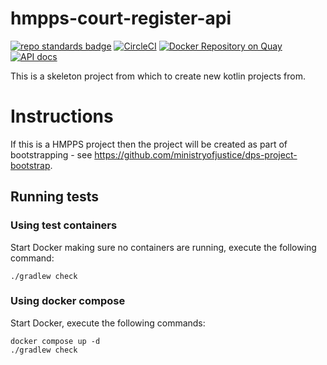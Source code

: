 # hmpps-court-register-api
[![repo standards badge](https://img.shields.io/badge/endpoint.svg?&style=flat&logo=github&url=https%3A%2F%2Foperations-engineering-reports.cloud-platform.service.justice.gov.uk%2Fapi%2Fv1%2Fcompliant_public_repositories%2Fhmpps-court-register-api)](https://operations-engineering-reports.cloud-platform.service.justice.gov.uk/public-report/hmpps-court-register-api "Link to report")
[![CircleCI](https://circleci.com/gh/ministryofjustice/hmpps-court-register-api/tree/main.svg?style=svg)](https://circleci.com/gh/ministryofjustice/hmpps-court-register-api)
[![Docker Repository on Quay](https://img.shields.io/badge/quay.io-repository-2496ED.svg?logo=docker)](https://quay.io/repository/hmpps/hmpps-court-register-api)
[![API docs](https://img.shields.io/badge/API_docs_-view-85EA2D.svg?logo=swagger)](https://court-register-api-dev.hmpps.service.justice.gov.uk/swagger-ui.html)

This is a skeleton project from which to create new kotlin projects from.

# Instructions

If this is a HMPPS project then the project will be created as part of bootstrapping -
see https://github.com/ministryofjustice/dps-project-bootstrap.

## Running tests

### Using test containers
Start Docker making sure no containers are running, execute the following command:
```shell
./gradlew check
```

### Using docker compose

Start Docker, execute the following commands:
```shell
docker compose up -d 
./gradlew check
```
